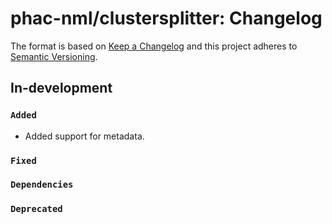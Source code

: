 # phac-nml/clustersplitter: Changelog

The format is based on [Keep a Changelog](https://keepachangelog.com/en/1.0.0/)
and this project adheres to [Semantic Versioning](https://semver.org/spec/v2.0.0.html).

## In-development

### `Added`

- Added support for metadata.

### `Fixed`

### `Dependencies`

### `Deprecated`
